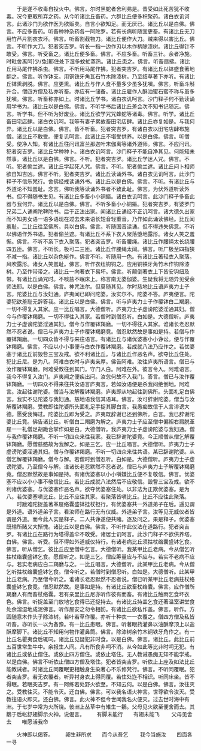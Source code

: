 <!-- { "loadSidebar": true } -->
　　于是遂不收毒自投火中。佛言。尔时黑蛇者舍利弗是。昔受如此死苦犹不收毒。况今更取所弃之药。从今听诸比丘畜药。六群比丘便多积聚药。诸白衣讥诃言。此诸沙门为欲作医为欲贩卖。自言小欲知足。而无厌已。诸比丘以是白佛。佛言。不应多畜药。听畜种种杂药各一阿陀罗。若有长病听随宜更畜。有诸比丘无刀用竹芦片割衣衣坏。佛言。听畜割截物刀。诸比丘便作大刀。贼来得以害比丘。佛言。不听作大刀。犯者突吉罗。听长一指一边作刃以木作柄除漆树。诸比丘得针不敢受。佛言。听受畜之。诸比丘便多畜。佛言。不应多畜。听畜三针。余者净施。时毗舍离阿[少/兔]耶住处下湿多蚊虻蒸热。诸比丘患之。佛言。听畜扇拂。诸比丘用马尾作拂杀虫。佛言。不听用马尾作拂。犯者突吉罗。有诸比丘以钵盛食著地翻之。佛言。听作钵支。用铜铁牙角瓦石竹木除漆树。乃至结草著下亦听。有诸比丘钵熏剥脱。佛言。应更熏。诸比丘与作人食不量多少虽多犹嗔。佛言。听畜斗斛升合。僧四方僧及私亦听畜。亦应有一储备。诸比丘雇作人酥油蜜石蜜不称与虽多犹嗔。佛言。听畜称亦如上。时诸比丘学书。诸白衣讥呵言。沙门释子何不勤读诵用学书为。诸比丘以是白佛。佛言。不听学书后诸比丘差会次不知书记随忘。佛言。听学书。但不听为好废业。诸比丘欲学咒咒蜂蛇等诸毒。佛言。听学。诸比丘畜田宅店肆。诸白衣讥呵。我等有妻子累故畜田宅店肆。诸比丘亦复如是。与我何异。诸比丘以是白佛。佛言。皆不听畜。犯者突吉罗。有诸白衣以田宅店肆布施僧。诸比丘不敢受。便复讥呵言。此诸比丘不堪受供养。以是白佛。佛言。听僧受。使净人知。有诸比丘往问讯富兰那迦叶末伽离等诸外道师。佛言。不应问讯。犯者突吉罗。诸比丘学种种卜。诸白衣讥呵言。沙门释子不能自净其见。何能知未然事。诸比丘以是白佛。佛言。不听。犯者突吉罗。诸比丘学迷人咒。佛言。不听。犯者偷兰遮。诸比丘学起死人咒。佛言。不听。犯者偷兰遮。诸比丘问卜相师欲自知吉凶。佛言不听。犯者突吉罗。诸比丘读诵外书。诸白衣见讥呵言。此沙门释子不信乐梵行。舍佛经戒读诵外书。诸比丘以是白佛。佛言。不听。有诸比丘与外道论不知羞耻。念言。佛听我等读诵外书者不致此耻。佛言。为伏外道听读外书。但不得随书生见。有诸比丘多畜小小铜鏂。诸白衣讥呵言。此沙门释子多畜此器与我何异。诸比丘以是白佛。佛言。不听多畜小小铜鏂。犯者突吉罗。有婆罗门兄弟二人诵阐陀鞞陀书。后于正法出家。闻诸比丘诵经不正讥呵言。诸大德久出家而不知男女语一语多语现在过去未来语长短音轻重音。乃作如此诵读佛经。比丘闻羞耻。二比丘往至佛所。具以白佛。佛言。听随国音读诵。但不得违失佛意。不听以佛语作外书语。犯者偷兰遮。有诸比丘不系下衣入聚落堕地露形。诸女人笑之羞惭。佛言。不听不系下衣入聚落。犯者突吉罗。听畜腰绳。诸比丘作腰绳太长绕腰四五匝。佛言。不听长。极可二三匝。诸比丘作腰绳太阔。佛言。听广极至四指狭不减一指。诸比丘以杂色綖作。佛言不听。听随用一色。有诸比丘著轻衣入聚落。风吹露形。诸女人笑羞耻。佛言。听作衣纽钩钩之。应用铜铁牙角竹木作钩除漆树。乃至作带带之。诸比丘一向著衣下易坏。佛言。听颠倒著衣上下皆安钩纽及带。有诸比丘诵咒时。不啖盐不眠床上。称言南无婆伽婆。生疑我将无随异见受余师法耶。以是白佛。佛言。神咒法尔。但莫随其见。尔时慈地比丘语庐夷力士子言。陀婆比丘与汝妇通。庐夷闻已即问陀婆。汝实尔不。陀婆不答。庐夷便言。陀婆犯欲羞耻无辞答我。诸比丘以是白佛。佛言。听与庐夷力士子作覆钵白二羯磨。一切不得复入其家。应一比丘唱言。大德僧听。庐夷力士子虚谤陀婆淫通其妇。僧今与作覆钵羯磨。一切不得往入其家。若僧时到僧忍听。白如是。大德僧听。庐夷力士子虚谤陀婆淫通其妇。僧今与作覆钵羯磨。一切不得往入其家。谁诸长老忍默然不忍者说。僧已与庐夷力士子作覆钵羯磨竟。僧忍默然故是事如是持。若僧与作覆钵羯磨。一切四众皆不得与来往语言。有诸比丘与诸优婆塞小小诤讼。便与作覆钵羯磨。佛言。不应以小小事便与白衣作覆钵羯磨。若成就八法乃应作之。若优婆塞于诸比丘前毁呰三宝及戒。欲不利诸比丘。与诸比丘作恶名声。欲夺比丘住处。犯比丘尼。是为八。阿难白衣时与庐夷亲厚。佛告阿难。汝往庐夷所语言。僧已与汝作覆钵羯磨。阿难受教往到其门。守门人白。阿难在外。彼言令入。阿难语言。我今不得复入汝门。庐夷闻之便疾出问。汝忽何故不入我门。答言。僧已与汝作覆钵羯磨。一切四众不得来往共汝语言庐夷言。若如汝语便是杀我闷绝倒地。阿难言。汝起往谢陀婆。僧当与汝解覆钵羯磨。庐夷即从地起往到佛所。头面礼足白佛言。我实不见陀婆与我妇通。慈地语我信其语耳。佛言。汝可辞谢陀婆。僧当与汝解覆钵羯磨。受教即往陀婆所头面礼足手捉其脚白言。我愚痴故信于人言诽谤大德。愿受我悔过。陀婆比丘即为受之。庐夷既辞谢已还到佛所。白言。我已辞谢陀婆比丘竟。佛告诸比丘。听僧白二羯磨为解之。庐夷力士子应至僧中偏袒右肩脱革屣一一礼僧足胡跪合掌作如是白。大德僧听。我庐夷力士子虚谤陀婆与我妇通。僧与我作覆钵羯磨。不听一切四众来往我家。我已辞谢陀婆竟。今正顺僧从僧乞解覆钵羯磨。愿僧慈愍故为我解之。如是三乞。应一比丘唱言。大德僧听。庐夷力士子虚谤陀婆淫通其妇。僧与作覆钵羯磨。不听一切四众来往共语。某已辞谢陀婆。从僧乞解覆钵羯磨。僧今与解。若僧时到僧忍听。白如是。大德僧听。庐夷力士子虚谤陀婆。乃至僧今与解。谁诸长老忍默然不忍者说。僧已与庐夷力士子解覆钵羯磨竟。僧忍默然故是事如是持。有诸优婆塞以小小嗔嫌比丘便不复敬信。佛言。优婆塞不应以小小事不敬信比丘。若比丘成就八法然后不应敬信。毁訾三宝及戒。欲不利诸优婆塞。与优婆塞作恶名声。欲夺优婆塞住处。以非法为正欺优婆塞。是为八。若优婆塞嗔比丘。比丘不应往其家。若聚落皆嗔比丘。比丘不应往此聚落。
　　时跋难陀捉盖著革屣络囊盛钵挂杖担行。有优婆塞共一外道弟子在后。遥见谓是外道。语外道弟子言。看汝师在路行无有仪威。外道弟子言。汝等见无威仪者皆谓是外道。而今此人实是释子。二人共诤遂便共赌。逐及问之。果是释子。优婆塞既输所赌又大惭愧。诸比丘以是白佛。佛言。不听作此仪法在道路行。犯者突吉罗。有诸比丘在路行为塔得盖伞不敢受。诸居士讥呵言。此沙门释子不欲供养塔。白佛。佛言。听受。但不得如外道威仪持行。有诸老病比丘须拄杖络囊盛钵乞食。佛言。听从僧乞。彼比丘应至僧中乞言。大德僧听。我某甲比丘老病。今从僧乞听拄杖络囊盛钵乞食。愿僧听之。如是三乞。僧应筹量应与不应与。若实不老病不应与。若实老病应白二羯磨与之。一比丘唱言。大德僧听。此某甲比丘老病。今从僧乞听拄杖络囊盛钵乞食。僧今听之。若僧时到僧忍听。白如是。大德僧听。此某甲比丘老病。乃至僧今听之。谁诸长老忍默然不忍者说。僧已听某甲比丘老病拄杖络囊盛钵乞食竟。僧忍默然故。是事如是持。有诸比丘欲畜杖络囊。佛言。应作僧所羯磨人有而畜杖络囊。若有亲里比丘尼亦听作彼有而畜。有诸比丘触雨乞食坏衣色。佛言。听捉盖至门放地乞食得已还捉持去。有诸比丘持盖乞食还著温室讲堂食处余溜湿地成泥佛言。听作屋安之勿令相妨。有诸比丘欲私作盖。佛言。听作。方圆随意木作头子除漆树。若叶若草作覆。亦听十种衣一一衣覆之。僧四方僧及私皆听畜。亦听长一以为备豫。有一比丘患眼。佛言。听著眼药灌鼻以油酥摩顶上以盐酥摩脚下。诸比丘不知用何物作灌鼻筒。佛言。除漆树余竹木铜铁牙角作之。有一比丘名瞿夷食后辄呞。诸比丘见疑犯非时食。以是白佛。佛言。诸比丘。此比丘前五百世常生牛中。余报生人间。凡有所食非呞不消。从今如此等比非时呞无犯。有诸比丘或依止僧住。或依止四方僧住。或依止塔住。无人教诫愚痴无知不能学戒。以是白佛。佛言不听依止僧四方僧及塔住。犯者皆突吉罗。听依止上座及如法比丘能教诫者。时诸比丘同覆眠更相触身生染著心不乐修梵行。佛言。不听同覆眠。犯者突吉罗。若无衣覆者。听异衬身衣上得同覆。若住处迮不相识。听同床坐。皆不得眠。若眠突吉罗。有一阿练若处野火欲至。不知云何。以是白佛。佛言。汝往灭之。受教往灭。不能令灭。还白佛。佛言。可以我名语火神言。世尊欲令汝灭。受教往语火即灭。还白佛。佛言。此火神不但今世闻我名火便灭。过去世时海中有洲。于七岁中常为火所烧。彼洲上丛草中有雉生一鶵。父母见火欲至便舍而去。其鶵于后帐舒翅脚示火神。说偈言。
　　有脚未能行　　有翅未能飞
　　父母见舍去　　唯愿活我命

　　火神即以偈答。
　　卵生非所求　　而今从吾乞
　　我今当施汝　　四面各一寻

